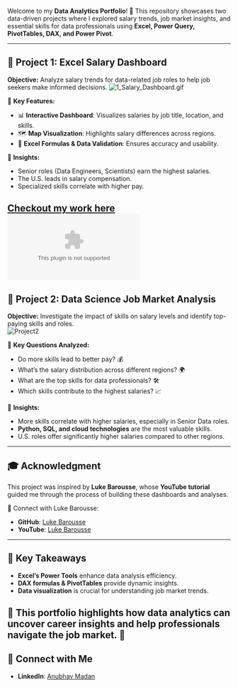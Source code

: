 

Welcome to my **Data Analytics Portfolio**! 🚀 This repository showcases two data-driven projects where I explored salary trends, job market insights, and essential skills for data professionals using **Excel, Power Query, PivotTables, DAX, and Power Pivot**. 



---

## 📂 Project 1: Excel Salary Dashboard  
**Objective:** Analyze salary trends for data-related job roles to help job seekers make informed decisions. 
![1_Salary_Dashboard.gif]([https://github.com/user-attachments/assets/bb1e265e-6d28-48bd-9e60-7d0af4d2cc0d](https://github.com/anubhv264/excel_for_data_analytics/tree/main/Project_1-Dashboard))


🔹 **Key Features:**
- 📊 **Interactive Dashboard**: Visualizes salaries by job title, location, and skills.
- 🗺 **Map Visualization**: Highlights salary differences across regions.
- 🧮 **Excel Formulas & Data Validation**: Ensures accuracy and usability.

🔹 **Insights:**
- Senior roles (Data Engineers, Scientists) earn the highest salaries.
- The U.S. leads in salary compensation.
- Specialized skills correlate with higher pay.

[Checkout my work here](Project_1-Dashboard)
![Salary Dashboard](https://github.com/anubhv264/excel_for_data_analytics/blob/main/Project_1-Dashboard/Project%201%20Salary%20Dashboard.xlsx)
---

## 📂 Project 2: Data Science Job Market Analysis   

**Objective:** Investigate the impact of skills on salary levels and identify top-paying skills and roles.  
![Project2](https://github.com/user-attachments/assets/0f7b57e3-a1d2-4cfc-aae6-8bb2942a4205)


🔹 **Key Questions Analyzed:**
- Do more skills lead to better pay? 💰
- What’s the salary distribution across different regions? 🌍
- What are the top skills for data professionals? 🛠️
- Which skills contribute to the highest salaries? 📈

🔹 **Insights:**
- More skills correlate with higher salaries, especially in Senior Data roles.
- **Python, SQL, and cloud technologies** are the most valuable skills.
- U.S. roles offer significantly higher salaries compared to other regions.

---

## 🎓 Acknowledgment
This project was inspired by **Luke Barousse**, whose **YouTube tutorial** guided me through the process of building these dashboards and analyses. 

🔗 Connect with Luke Barousse:
- **GitHub**: [Luke Barousse](https://github.com/lukebarousse)
- **YouTube**: [Luke Barousse](https://www.youtube.com/c/LukeBarousse)

---

## 🚀 Key Takeaways
- **Excel’s Power Tools** enhance data analysis efficiency.
- **DAX formulas & PivotTables** provide dynamic insights.
- **Data visualization** is crucial for understanding job market trends.

📌 This portfolio highlights how **data analytics** can uncover career insights and help professionals navigate the job market. 🚀
---

## 🔗 Connect with Me
- **LinkedIn**: [Anubhav Madan](https://www.linkedin.com/in/anubhv264)
